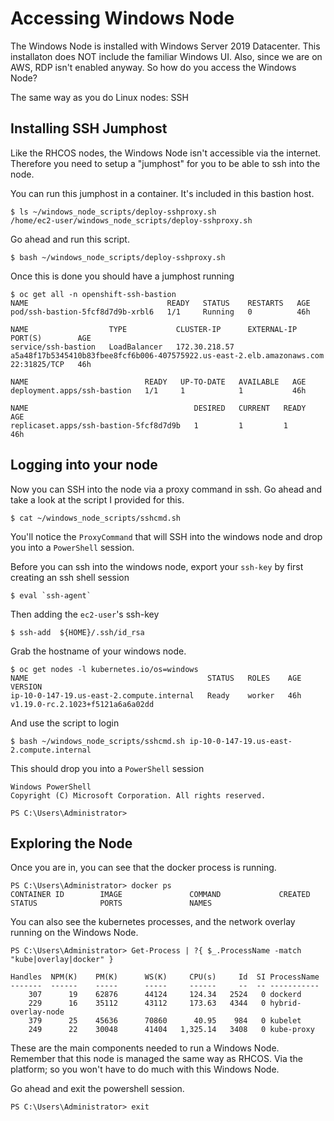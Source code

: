# Accessing Windows Node

The Windows Node is installed with Windows Server 2019 Datacenter. This installaton does NOT include the familiar Windows UI. Also, since we are on AWS, RDP isn't enabled anyway. So how do you access the Windows Node?

The same way as you do Linux nodes: SSH

## Installing SSH Jumphost

Like the RHCOS nodes, the Windows Node isn't accessible via the internet. Therefore you need to setup a "jumphost" for you to be able to ssh into the node.

You can run this jumphost in a container. It's included in this bastion host.

```shell
$ ls ~/windows_node_scripts/deploy-sshproxy.sh 
/home/ec2-user/windows_node_scripts/deploy-sshproxy.sh
```

Go ahead and run this script.

```shell
$ bash ~/windows_node_scripts/deploy-sshproxy.sh 
```

Once this is done you should have a jumphost running

```shell
$ oc get all -n openshift-ssh-bastion 
NAME                               READY   STATUS    RESTARTS   AGE
pod/ssh-bastion-5fcf8d7d9b-xrbl6   1/1     Running   0          46h

NAME                  TYPE           CLUSTER-IP      EXTERNAL-IP                                                              PORT(S)        AGE
service/ssh-bastion   LoadBalancer   172.30.218.57   a5a48f17b5345410b83fbee8fcf6b006-407575922.us-east-2.elb.amazonaws.com   22:31825/TCP   46h

NAME                          READY   UP-TO-DATE   AVAILABLE   AGE
deployment.apps/ssh-bastion   1/1     1            1           46h

NAME                                     DESIRED   CURRENT   READY   AGE
replicaset.apps/ssh-bastion-5fcf8d7d9b   1         1         1       46h
```

## Logging into your node

Now you can SSH into the node via a proxy command in ssh. Go ahead and take a look at the script I provided for this.

```shell
$ cat ~/windows_node_scripts/sshcmd.sh
```

You'll notice the `ProxyCommand` that will SSH into the windows node and drop you into a `PowerShell` session.

Before you can ssh into the windows node, export your `ssh-key` by first creating an ssh shell session

```shell
$ eval `ssh-agent`
```

Then adding the `ec2-user`'s ssh-key

```shell
$ ssh-add  ${HOME}/.ssh/id_rsa
```

Grab the hostname of your windows node.

```shell
$ oc get nodes -l kubernetes.io/os=windows
NAME                                        STATUS   ROLES    AGE   VERSION
ip-10-0-147-19.us-east-2.compute.internal   Ready    worker   46h   v1.19.0-rc.2.1023+f5121a6a6a02dd
```

And use the script to login

```shell
$ bash ~/windows_node_scripts/sshcmd.sh ip-10-0-147-19.us-east-2.compute.internal
```

This should drop you into a `PowerShell` session

```shell
Windows PowerShell
Copyright (C) Microsoft Corporation. All rights reserved.

PS C:\Users\Administrator>
```

## Exploring the Node

Once you are in, you can see that the docker process is running.

```shell
PS C:\Users\Administrator> docker ps
CONTAINER ID        IMAGE               COMMAND             CREATED             STATUS              PORTS               NAMES 
```

You can also see the kubernetes processes, and the network overlay running on the Windows Node.

```shell
PS C:\Users\Administrator> Get-Process | ?{ $_.ProcessName -match "kube|overlay|docker" } 

Handles  NPM(K)    PM(K)      WS(K)     CPU(s)     Id  SI ProcessName
-------  ------    -----      -----     ------     --  -- -----------
    307      19    62876      44124     124.34   2524   0 dockerd
    229      16    35112      43112     173.63   4344   0 hybrid-overlay-node
    379      25    45636      70860      40.95    984   0 kubelet
    249      22    30048      41404   1,325.14   3408   0 kube-proxy
```

These are the main components needed to run a Windows Node. Remember that this node is managed the same way as RHCOS. Via the platform; so you won't have to do much with this Windows Node.

Go ahead and exit the powershell session.

```shell
PS C:\Users\Administrator> exit
```
